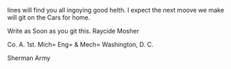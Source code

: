 lines will find you all ingoying good helth. I expect the next moove we make will git on the Cars for home. 

Write as Soon as you git this. Raycide Mosher 

Co. A. 1st. Mich= Eng= & Mech= Washington, D. C. 

Sherman Army